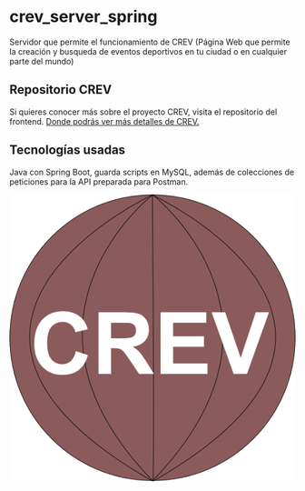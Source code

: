 # crev_server_spring
Servidor que permite el funcionamiento de CREV (Página Web que permite la creación y busqueda de eventos deportivos en tu ciudad o en cualquier parte del mundo)

## Repositorio CREV

Si quieres conocer más sobre el proyecto CREV, visita el repositorio del frontend. [Donde podrás ver más detalles de CREV.](https://github.com/danielmera2912/crev)

## Tecnologías usadas

Java con Spring Boot, guarda scripts en MySQL, además de colecciones de peticiones para la API preparada para Postman.

<p align="center">
  <img src="https://raw.githubusercontent.com/danielmera2912/crev_server/master/crev_logo.png" />
</p>
